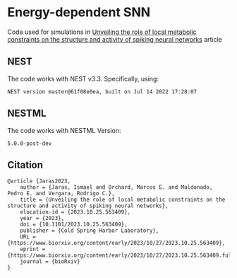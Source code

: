 # Energy-dependent SNN

Code used for simulations in [Unveiling the role of local metabolic constraints on the structure and activity of spiking neural networks](https://www.biorxiv.org/content/10.1101/2023.10.25.563409v1) article

## NEST
The code works with NEST v3.3. Specifically, using:
```
NEST version master@61f08e0ea, built on Jul 14 2022 17:28:07
```
## NESTML
The code works with NESTML Version:

```
5.0.0-post-dev
```

## Citation
```
@article {Jaras2023,
	author = {Jaras, Ismael and Orchard, Marcos E. and Maldonado, Pedro E. and Vergara, Rodrigo C.},
	title = {Unveiling the role of local metabolic constraints on the structure and activity of spiking neural networks},
	elocation-id = {2023.10.25.563409},
	year = {2023},
	doi = {10.1101/2023.10.25.563409},
	publisher = {Cold Spring Harbor Laboratory},
	URL = {https://www.biorxiv.org/content/early/2023/10/27/2023.10.25.563409},
	eprint = {https://www.biorxiv.org/content/early/2023/10/27/2023.10.25.563409.full.pdf},
	journal = {bioRxiv}
}
```
